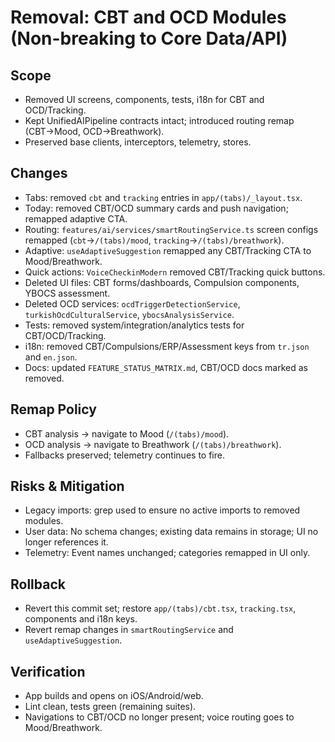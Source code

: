 # Removal: CBT and OCD Modules (Non-breaking to Core Data/API)

## Scope
- Removed UI screens, components, tests, i18n for CBT and OCD/Tracking.
- Kept UnifiedAIPipeline contracts intact; introduced routing remap (CBT→Mood, OCD→Breathwork).
- Preserved base clients, interceptors, telemetry, stores.

## Changes
- Tabs: removed `cbt` and `tracking` entries in `app/(tabs)/_layout.tsx`.
- Today: removed CBT/OCD summary cards and push navigation; remapped adaptive CTA.
- Routing: `features/ai/services/smartRoutingService.ts` screen configs remapped (`cbt`→`/(tabs)/mood`, `tracking`→`/(tabs)/breathwork`).
- Adaptive: `useAdaptiveSuggestion` remapped any CBT/Tracking CTA to Mood/Breathwork.
- Quick actions: `VoiceCheckinModern` removed CBT/Tracking quick buttons.
- Deleted UI files: CBT forms/dashboards, Compulsion components, YBOCS assessment.
- Deleted OCD services: `ocdTriggerDetectionService`, `turkishOcdCulturalService`, `ybocsAnalysisService`.
- Tests: removed system/integration/analytics tests for CBT/OCD/Tracking.
- i18n: removed CBT/Compulsions/ERP/Assessment keys from `tr.json` and `en.json`.
- Docs: updated `FEATURE_STATUS_MATRIX.md`, CBT/OCD docs marked as removed.

## Remap Policy
- CBT analysis → navigate to Mood (`/(tabs)/mood`).
- OCD analysis → navigate to Breathwork (`/(tabs)/breathwork`).
- Fallbacks preserved; telemetry continues to fire.

## Risks & Mitigation
- Legacy imports: grep used to ensure no active imports to removed modules.
- User data: No schema changes; existing data remains in storage; UI no longer references it.
- Telemetry: Event names unchanged; categories remapped in UI only.

## Rollback
- Revert this commit set; restore `app/(tabs)/cbt.tsx`, `tracking.tsx`, components and i18n keys.
- Revert remap changes in `smartRoutingService` and `useAdaptiveSuggestion`.

## Verification
- App builds and opens on iOS/Android/web.
- Lint clean, tests green (remaining suites).
- Navigations to CBT/OCD no longer present; voice routing goes to Mood/Breathwork.
